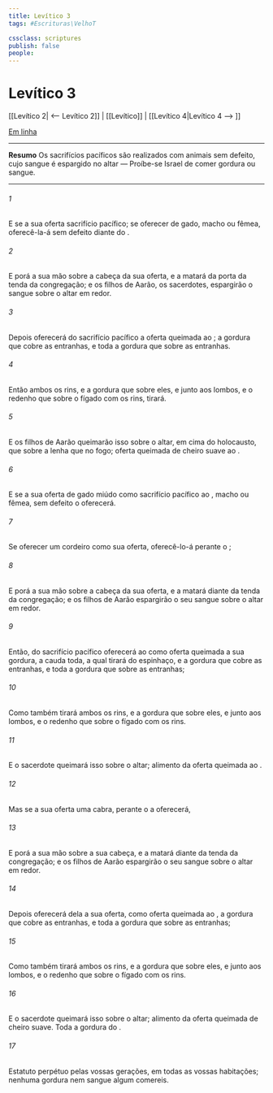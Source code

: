 ```yaml
---
title: Levítico 3
tags: #Escrituras\VelhoT

cssclass: scriptures
publish: false
people:
---
```


# Levítico 3
[[Levítico 2| <-- Levítico 2]] | [[Levítico]] | [[Levítico 4|Levítico 4 --> ]]

[Em linha](https://churchofjesuschrist.org/study/scriptures/ot/lev/3?lang=por)

---
__Resumo__
Os sacrifícios pacíficos são realizados com animais sem defeito, cujo sangue é espargido no altar — Proíbe-se Israel de comer gordura ou sangue.

---
###### 1 
E se a sua oferta  sacrifício pacífico; se  oferecer de gado, macho ou fêmea, oferecê-la-á sem defeito diante do .

###### 2 
E porá a sua mão sobre a cabeça da sua oferta, e a matará  da porta da tenda da congregação; e os filhos de Aarão, os sacerdotes, espargirão o sangue sobre o altar em redor.

###### 3 
Depois oferecerá do sacrifício pacífico a oferta queimada ao ; a gordura que cobre as entranhas, e toda a gordura que  sobre as entranhas.

###### 4 
Então ambos os rins, e a gordura que  sobre eles, e junto aos lombos, e o redenho que  sobre o fígado com os rins, tirará.

###### 5 
E os filhos de Aarão queimarão isso sobre o altar, em cima do holocausto, que  sobre a lenha que  no fogo; oferta queimada  de cheiro suave ao .

###### 6 
E se a sua oferta  de gado miúdo como sacrifício pacífico ao ,  macho ou fêmea, sem defeito o oferecerá.

###### 7 
Se oferecer um cordeiro como sua oferta, oferecê-lo-á perante o ;

###### 8 
E porá a sua mão sobre a cabeça da sua oferta, e a matará diante da tenda da congregação; e os filhos de Aarão espargirão o seu sangue sobre o altar em redor.

###### 9 
Então, do sacrifício pacífico oferecerá ao  como oferta queimada a sua gordura, a cauda toda, a qual tirará do espinhaço, e a gordura que cobre as entranhas, e toda a gordura que  sobre as entranhas;

###### 10 
Como também tirará ambos os rins, e a gordura que  sobre eles, e junto aos lombos, e o redenho que  sobre o fígado com os rins.

###### 11 
E o sacerdote queimará isso sobre o altar; alimento  da oferta queimada ao .

###### 12 
Mas se a sua oferta  uma cabra, perante o  a oferecerá,

###### 13 
E porá a sua mão sobre a sua cabeça, e a matará diante da tenda da congregação; e os filhos de Aarão espargirão o seu sangue sobre o altar em redor.

###### 14 
Depois oferecerá dela a sua oferta, como oferta queimada ao , a gordura que cobre as entranhas, e toda a gordura que  sobre as entranhas;

###### 15 
Como também tirará ambos os rins, e a gordura que  sobre eles, e junto aos lombos, e o redenho que  sobre o fígado com os rins.

###### 16 
E o sacerdote queimará isso sobre o altar; alimento  da oferta queimada de cheiro suave. Toda a gordura  do .

###### 17 
Estatuto perpétuo  pelas vossas gerações, em todas as vossas habitações; nenhuma gordura nem sangue algum comereis.

